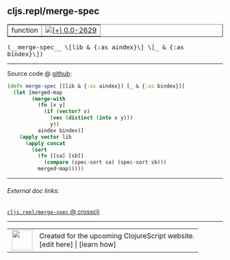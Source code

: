 ## cljs.repl/merge-spec



 <table border="1">
<tr>
<td>function</td>
<td><a href="https://github.com/cljsinfo/cljs-api-docs/tree/0.0-2629"><img valign="middle" alt="[+] 0.0-2629" title="Added in 0.0-2629" src="https://img.shields.io/badge/+-0.0--2629-lightgrey.svg"></a> </td>
</tr>
</table>


 <samp>
(__merge-spec__ \[lib & {:as aindex}\] \[_ & {:as bindex}\])<br>
</samp>

---







Source code @ [github](https://github.com/clojure/clojurescript/blob/r2644/src/clj/cljs/repl.clj#L196-L209):

```clj
(defn merge-spec [[lib & {:as aindex}] [_ & {:as bindex}]]
  (let [merged-map
        (merge-with
          (fn [x y]
            (if (vector? x)
              (vec (distinct (into x y)))
              y))
          aindex bindex)]
    (apply vector lib
      (apply concat
        (sort
          (fn [[sa] [sb]]
            (compare (spec-sort sa) (spec-sort sb)))
          merged-map)))))
```

<!--
Repo - tag - source tree - lines:

 <pre>
clojurescript @ r2644
└── src
    └── clj
        └── cljs
            └── <ins>[repl.clj:196-209](https://github.com/clojure/clojurescript/blob/r2644/src/clj/cljs/repl.clj#L196-L209)</ins>
</pre>

-->

---



###### External doc links:

[`cljs.repl/merge-spec` @ crossclj](http://crossclj.info/fun/cljs.repl/merge-spec.html)<br>

---

 <table>
<tr><td>
<img valign="middle" align="right" width="48px" src="http://i.imgur.com/Hi20huC.png">
</td><td>
Created for the upcoming ClojureScript website.<br>
[edit here] | [learn how]
</td></tr></table>

[edit here]:https://github.com/cljsinfo/cljs-api-docs/blob/master/cljsdoc/cljs.repl/merge-spec.cljsdoc
[learn how]:https://github.com/cljsinfo/cljs-api-docs/wiki/cljsdoc-files

<!--

This information was too distracting to show to readers, but I'll leave it
commented here since it is helpful to:

- pretty-print the data used to generate this document
- and show how to retrieve that data



The API data for this symbol:

```clj
{:ns "cljs.repl",
 :name "merge-spec",
 :type "function",
 :signature ["[[lib & {:as aindex}] [_ & {:as bindex}]]"],
 :source {:code "(defn merge-spec [[lib & {:as aindex}] [_ & {:as bindex}]]\n  (let [merged-map\n        (merge-with\n          (fn [x y]\n            (if (vector? x)\n              (vec (distinct (into x y)))\n              y))\n          aindex bindex)]\n    (apply vector lib\n      (apply concat\n        (sort\n          (fn [[sa] [sb]]\n            (compare (spec-sort sa) (spec-sort sb)))\n          merged-map)))))",
          :title "Source code",
          :repo "clojurescript",
          :tag "r2644",
          :filename "src/clj/cljs/repl.clj",
          :lines [196 209]},
 :full-name "cljs.repl/merge-spec",
 :full-name-encode "cljs.repl/merge-spec",
 :history [["+" "0.0-2629"]]}

```

Retrieve the API data for this symbol:

```clj
;; from Clojure REPL
(require '[clojure.edn :as edn])
(-> (slurp "https://raw.githubusercontent.com/cljsinfo/cljs-api-docs/catalog/cljs-api.edn")
    (edn/read-string)
    (get-in [:symbols "cljs.repl/merge-spec"]))
```

-->
